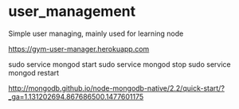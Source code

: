 # user_management
Simple user managing, mainly used for learning node

https://gym-user-manager.herokuapp.com

sudo service mongod start
sudo service mongod stop
sudo service mongod restart

http://mongodb.github.io/node-mongodb-native/2.2/quick-start/?_ga=1.131202694.867686500.1477601175